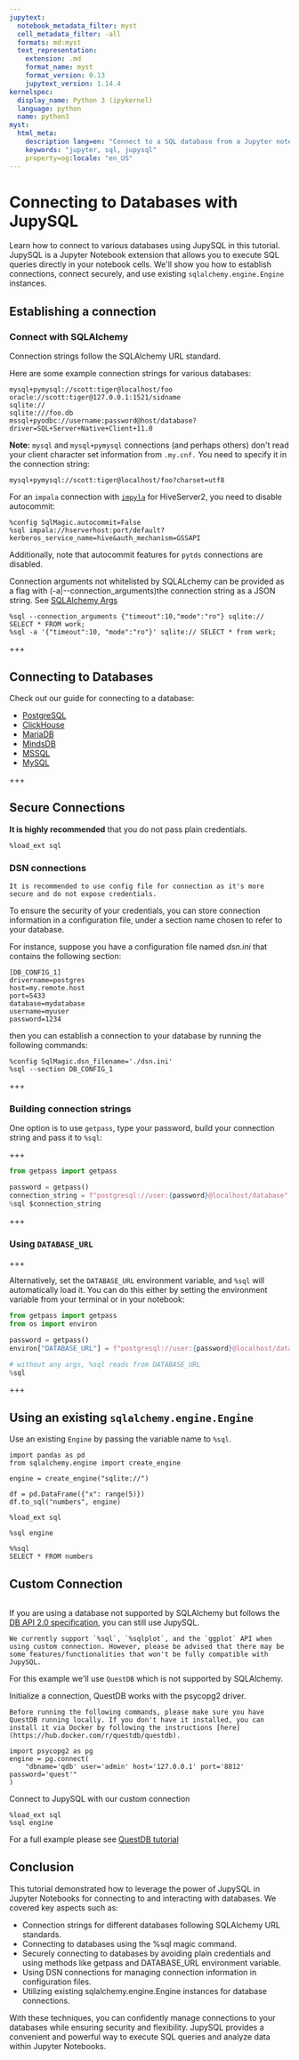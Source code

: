 ```yaml
---
jupytext:
  notebook_metadata_filter: myst
  cell_metadata_filter: -all
  formats: md:myst
  text_representation:
    extension: .md
    format_name: myst
    format_version: 0.13
    jupytext_version: 1.14.4
kernelspec:
  display_name: Python 3 (ipykernel)
  language: python
  name: python3
myst:
  html_meta:
    description lang=en: "Connect to a SQL database from a Jupyter notebook"
    keywords: "jupyter, sql, jupysql"
    property=og:locale: "en_US"
---
```


# Connecting to Databases with JupySQL

Learn how to connect to various databases using JupySQL in this tutorial. JupySQL is a Jupyter Notebook extension that allows you to execute SQL queries directly in your notebook cells. We'll show you how to establish connections, connect securely, and use existing `sqlalchemy.engine.Engine` instances.

## Establishing a connection 

### Connect with SQLAlchemy

Connection strings follow the SQLAlchemy URL standard. 

Here are some example connection strings for various databases:

```
mysql+pymysql://scott:tiger@localhost/foo
oracle://scott:tiger@127.0.0.1:1521/sidname
sqlite://
sqlite:///foo.db
mssql+pyodbc://username:password@host/database?driver=SQL+Server+Native+Client+11.0
```

**Note:** `mysql` and `mysql+pymysql` connections (and perhaps others) don't read your client character set information from `.my.cnf.` You need to specify it in the connection string:

```
mysql+pymysql://scott:tiger@localhost/foo?charset=utf8
```

For an `impala` connection with [`impyla`](https://github.com/cloudera/impyla) for HiveServer2, you need to disable autocommit:

```
%config SqlMagic.autocommit=False
%sql impala://hserverhost:port/default?kerberos_service_name=hive&auth_mechanism=GSSAPI
```

Additionally, note that autocommit features for `pytds` connections are disabled.

Connection arguments not whitelisted by SQLALchemy can be provided as
a flag with (-a|--connection_arguments)the connection string as a JSON string. See [SQLAlchemy Args](https://docs.sqlalchemy.org/en/13/core/engines.html#custom-dbapi-args)


```
%sql --connection_arguments {"timeout":10,"mode":"ro"} sqlite:// SELECT * FROM work;
%sql -a '{"timeout":10, "mode":"ro"}' sqlite:// SELECT * from work;
```

+++

## Connecting to Databases

Check out our guide for connecting to a database:

- [PostgreSQL](integrations/postgres-connect)
- [ClickHouse](integrations/clickhouse)
- [MariaDB](integrations/mariadb)
- [MindsDB](integrations/mindsdb)
- [MSSQL](integrations/mssql)
- [MySQL](integrations/mysql)

+++

## Secure Connections


**It is highly recommended** that you do not pass plain credentials.

```{code-cell} ipython3
%load_ext sql
```

### DSN connections

```{tip} 
It is recommended to use config file for connection as it's more secure and do not expose credentials.
```

To ensure the security of your credentials, you can store connection information in a configuration file, under a section name chosen to  refer to your database.

For instance, suppose you have a configuration file named _dsn.ini_ that contains the following section:

```
[DB_CONFIG_1] 
drivername=postgres 
host=my.remote.host 
port=5433 
database=mydatabase 
username=myuser 
password=1234
```

then you can establish a connection to your database by running the following commands:

```
%config SqlMagic.dsn_filename='./dsn.ini'
%sql --section DB_CONFIG_1 
```

+++

### Building connection strings

One option is to use `getpass`, type your password, build your connection string and pass it to `%sql`:

+++

```python
from getpass import getpass

password = getpass()
connection_string = f"postgresql://user:{password}@localhost/database"
%sql $connection_string
```

+++

### Using `DATABASE_URL`

+++

Alternatively, set the `DATABASE_URL` environment variable, and `%sql` will automatically load it. You can do this either by setting the environment variable from your terminal or in your notebook:

```python
from getpass import getpass
from os import environ

password = getpass()
environ["DATABASE_URL"] = f"postgresql://user:{password}@localhost/database"
```

```python
# without any args, %sql reads from DATABASE_URL
%sql
```

+++

## Using an existing `sqlalchemy.engine.Engine`

Use an existing `Engine` by passing the variable name to `%sql`.

```{code-cell} ipython3
import pandas as pd
from sqlalchemy.engine import create_engine
```

```{code-cell} ipython3
engine = create_engine("sqlite://")
```

```{code-cell} ipython3
df = pd.DataFrame({"x": range(5)})
df.to_sql("numbers", engine)
```

```{code-cell} ipython3
%load_ext sql
```

```{code-cell} ipython3
%sql engine
```

```{code-cell} ipython3
%%sql
SELECT * FROM numbers
```

## Custom Connection

```{versionadded} 0.7.1
```

If you are using a database not supported by SQLAlchemy but follows the [DB API 2.0 specification](https://peps.python.org/pep-0249/), you can still use JupySQL.

```{note}
We currently support `%sql`, `%sqlplot`, and the `ggplot` API when using custom connection. However, please be advised that there may be some features/functionalities that won't be fully compatible with JupySQL.
```

For this example we'll use `QuestDB` which is not supported by SQLAlchemy.

Initialize a connection, QuestDB works with the psycopg2 driver.

```{note}
Before running the following commands, please make sure you have QuestDB running locally. If you don't have it installed, you can install it via Docker by following the instructions [here](https://hub.docker.com/r/questdb/questdb).
```

```
import psycopg2 as pg
engine = pg.connect(
    "dbname='qdb' user='admin' host='127.0.0.1' port='8812' password='quest'"
)
```

Connect to JupySQL with our custom connection

```
%load_ext sql
%sql engine
```

For a full example please see [QuestDB tutorial](integrations/db-api.ipynb#QuestDB)

## Conclusion

This tutorial demonstrated how to leverage the power of JupySQL in Jupyter Notebooks for connecting to and interacting with databases. We covered key aspects such as:

- Connection strings for different databases following SQLAlchemy URL standards.
- Connecting to databases using the %sql magic command.
- Securely connecting to databases by avoiding plain credentials and using methods like getpass and DATABASE_URL environment variable.
- Using DSN connections for managing connection information in configuration files.
- Utilizing existing sqlalchemy.engine.Engine instances for database connections.

With these techniques, you can confidently manage connections to your databases while ensuring security and flexibility. JupySQL provides a convenient and powerful way to execute SQL queries and analyze data within Jupyter Notebooks.
